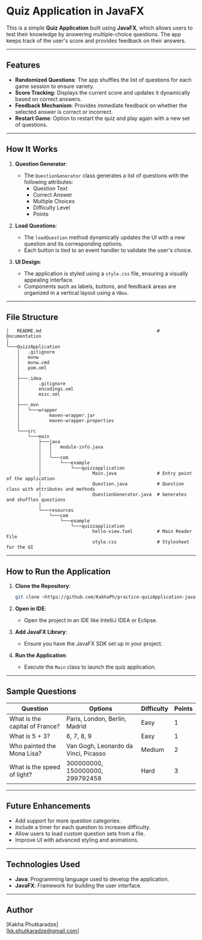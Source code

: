 # Quiz Application in JavaFX

This is a simple **Quiz Application** built using **JavaFX**, which allows users to test their knowledge by answering multiple-choice questions. The app keeps track of the user's score and provides feedback on their answers.

---

## Features

- **Randomized Questions**: The app shuffles the list of questions for each game session to ensure variety.
- **Score Tracking**: Displays the current score and updates it dynamically based on correct answers.
- **Feedback Mechanism**: Provides immediate feedback on whether the selected answer is correct or incorrect.
- **Restart Game**: Option to restart the quiz and play again with a new set of questions.

---

## How It Works

1. **Question Generator**:
   - The `QuestionGenerator` class generates a list of questions with the following attributes:
     - Question Text
     - Correct Answer
     - Multiple Choices
     - Difficulty Level
     - Points

2. **Load Questions**:
   - The `loadQuestion` method dynamically updates the UI with a new question and its corresponding options.
   - Each button is tied to an event handler to validate the user's choice.

3. **UI Design**:
   - The application is styled using a `style.css` file, ensuring a visually appealing interface.
   - Components such as labels, buttons, and feedback areas are organized in a vertical layout using a `VBox`.

---

## File Structure

```
│   README.md                                           # Documentation
│
└───QuizzApplication
    │   .gitignore
    │   mvnw
    │   mvnw.cmd
    │   pom.xml
    │
    ├───.idea
    │       .gitignore
    │       encodings.xml
    │       misc.xml
    │
    ├───.mvn
    │   └───wrapper
    │           maven-wrapper.jar
    │           maven-wrapper.properties
    │
    └───src
        └───main
            ├───java
            │   │   module-info.java
            │   │
            │   └───com
            │       └───example
            │           └───quizzapplication
            │                   Main.java               # Entry point of the application    
            │                   Question.java           # Question class with attributes and methods
            │                   QuestionGenerator.java  # Generates and shuffles questions
            │
            └───resources
                └───com
                    └───example
                        └───quizzapplication
                                hello-view.fxml         # Main Reader File
                                style.css               # Stylesheet for the UI
```

---

## How to Run the Application

1. **Clone the Repository**:
   ```bash
   git clone <https://github.com/KakhaPh/practice-quizApplication-javafx>
   ```

2. **Open in IDE**:
   - Open the project in an IDE like IntelliJ IDEA or Eclipse.

3. **Add JavaFX Library**:
   - Ensure you have the JavaFX SDK set up in your project.

4. **Run the Application**:
   - Execute the `Main` class to launch the quiz application.

---

## Sample Questions

| Question                              | Options                                | Difficulty | Points |
|---------------------------------------|----------------------------------------|------------|--------|
| What is the capital of France?        | Paris, London, Berlin, Madrid          | Easy       | 1      |
| What is 5 + 3?                        | 6, 7, 8, 9                             | Easy       | 1      |
| Who painted the Mona Lisa?            | Van Gogh, Leonardo da Vinci, Picasso  | Medium     | 2      |
| What is the speed of light?           | 300000000, 150000000, 299792458       | Hard       | 3      |

---

## Future Enhancements

- Add support for more question categories.
- Include a timer for each question to increase difficulty.
- Allow users to load custom question sets from a file.
- Improve UI with advanced styling and animations.

---

## Technologies Used

- **Java**: Programming language used to develop the application.
- **JavaFX**: Framework for building the user interface.

---

## Author

[Kakha Phutkaradze]  
[kk.phutkaradze@gmail.com]
